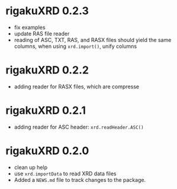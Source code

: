 # rigakuXRD 0.2.3

* fix examples
* update RAS file reader
* reading of ASC, TXT, RAS, and RASX files should yield the same columns, when using `xrd.import()`, unify columns

# rigakuXRD 0.2.2

* adding reader for RASX files, which are compresse

# rigakuXRD 0.2.1

* adding reader for ASC header: `xrd.readHeader.ASC()`

# rigakuXRD 0.2.0

* clean up help
* use `xrd.importData` to read XRD data files
* Added a `NEWS.md` file to track changes to the package.
